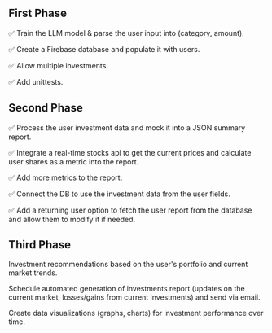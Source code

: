 ## First Phase

✅ Train the LLM model & parse the user input into (category, amount). 

✅ Create a Firebase database and populate it with users.

✅ Allow multiple investments.

✅ Add unittests.

## Second Phase

✅ Process the user investment data and mock it into a JSON summary report.

✅ Integrate a real-time stocks api to get the current prices and calculate user shares as a metric into the report.

✅ Add more metrics to the report.

✅ Connect the DB to use the investment data from the user fields.

✅ Add a returning user option to fetch the user report from the database and allow them to modify it if needed.

## Third Phase 

Investment recommendations based on the user's portfolio and current market trends.

Schedule automated generation of investments report (updates on the current market, losses/gains from current investments) and send via email.

Create data visualizations (graphs, charts) for investment performance over time.

